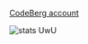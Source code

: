 [CodeBerg account](https://codeberg.org/Ember)

![stats UwU](https://github-readme-stats.vercel.app/api?username=Ember-Ember&show_icons=true&theme=onedark&disable_animations=true)
